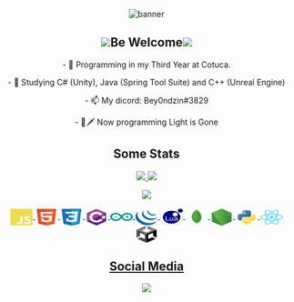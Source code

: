 <p align="center">
<img src='https://media.discordapp.net/attachments/513402687698763797/1225453588160057426/jujutsu-kaisen-fushiguro-toji-sword-weapon-smiling-hd-wallpaper-preview.png?ex=667c2717&is=667ad597&hm=62da52979b70c32cb3d0772be71711e6b50465129cb489f568850e16fb45a881&=&format=webp&quality=lossless' alt="banner"></img>
<h2 align="center"><img src="https://github.com/Bey0ndzin/Bey0ndzin/blob/main/gojoBanner.gif" width="50">Be Welcome<img src="https://github.com/Bey0ndzin/Bey0ndzin/blob/main/gojoBanner.gif" width="50"></h2>
<p align="center">
- 🔭 Programming in my Third Year at Cotuca.
</p>
<p align="center">
- 🌱 Studying C# (Unity), Java (Spring Tool Suite) and C++ (Unreal Engine)
</p>
<p align="center">
- 📫 My dicord: Bey0ndzin#3829
</p>
<p align="center">
- 🤖🗡 Now programming Light is Gone
</p>
<div>
  <h2 align="center">Some Stats</h2>
  <p align="center">
  <a href="https://github.com/Bey0ndzin">
  <img height="180em" src="https://github-readme-stats.vercel.app/api?username=Bey0ndzin&show_icons=true&theme=dark&include_all_commits=true&count_private=true"/>
  <img src="https://github-readme-streak-stats.herokuapp.com/?user=Bey0ndzin&theme=dark">
  </div>
  <p align="center">
   <img src="https://github-profile-trophy.vercel.app/?username=Bey0ndzin&theme=dracula"/>
  <div>
    <p align="center">
  <img align="center" alt="Js" height="30" width="40" src="https://raw.githubusercontent.com/devicons/devicon/master/icons/javascript/javascript-plain.svg">
  <img align="center" alt="HTML" height="30" width="40" src="https://raw.githubusercontent.com/devicons/devicon/master/icons/html5/html5-original.svg">
  <img align="center" alt="CSS" height="30" width="40" src="https://raw.githubusercontent.com/devicons/devicon/master/icons/css3/css3-original.svg">
  <img align="center" alt="C#" height="30" width="40" src="https://raw.githubusercontent.com/devicons/devicon/master/icons/csharp/csharp-original.svg">
  <img align="center" alt="Arduino" height="30" width="40" src="https://github.com/devicons/devicon/blob/master/icons/arduino/arduino-original.svg">
  <img align="center" alt="JQuery" height="30" width="40" src="https://github.com/devicons/devicon/blob/master/icons/jquery/jquery-original.svg">
  <img align="center" alt="Lua" height="30" width="40" src="https://github.com/devicons/devicon/blob/master/icons/lua/lua-original.svg">
  <img align="center" alt="MongoDB" height="30" width="40" src="https://github.com/devicons/devicon/blob/master/icons/mongodb/mongodb-original.svg">
  <img align="center" alt="Node" height="30" width="40" src="https://github.com/devicons/devicon/blob/master/icons/nodejs/nodejs-original.svg">
  <img align="center" alt="Python" height="30" width="40" src="https://github.com/devicons/devicon/blob/master/icons/python/python-original.svg">
  <img align="center" alt="React" height="30" width="40" src="https://github.com/devicons/devicon/blob/master/icons/react/react-original.svg">
  <img align="center" alt="Unity" height="30" width="40" src="https://github.com/devicons/devicon/blob/master/icons/unity/unity-original.svg">
</div>
  <div> 
      <h2 align="center">Social Media</h2>
    <p align="center">
  <a href="https://www.youtube.com/@Bey0ndzin" target="_blank"><img src="https://img.shields.io/badge/YouTube-FF0000?style=for-the-badge&logo=youtube&logoColor=white" target="_blank"></a>
</div>
